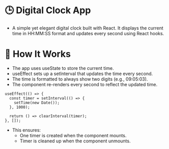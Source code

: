 # 🕒 Digital Clock App
  - A simple yet elegant digital clock built with React. It displays the current time in HH:MM:SS format and updates every second using React hooks.

# 🧠 How It Works
- The app uses useState to store the current time.
- useEffect sets up a setInterval that updates the time every second.
- The time is formatted to always show two digits (e.g., 09:05:03).
- The component re-renders every second to reflect the updated time.
```
useEffect(() => {
  const timer = setInterval(() => {
    setTime(new Date());
  }, 1000);

  return () => clearInterval(timer);
}, []);
```
- This ensures:
  - One timer is created when the component mounts.
  - Timer is cleaned up when the component unmounts.
